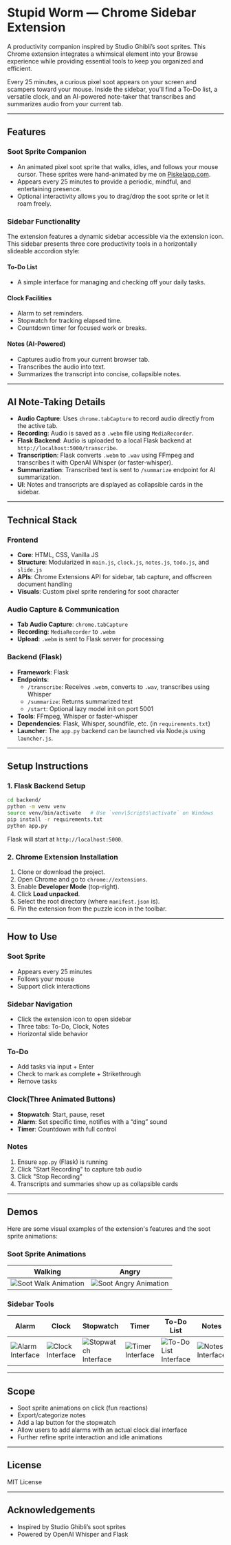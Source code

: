 # Stupid Worm — Chrome Sidebar Extension

A productivity companion inspired by Studio Ghibli’s soot sprites. This Chrome extension integrates a whimsical element into your Browse experience while providing essential tools to keep you organized and efficient.

Every 25 minutes, a curious pixel soot appears on your screen and scampers toward your mouse. Inside the sidebar, you’ll find a To-Do list, a versatile clock, and an AI-powered note-taker that transcribes and summarizes audio from your current tab.

---

## Features

### Soot Sprite Companion

- An animated pixel soot sprite that walks, idles, and follows your mouse cursor. These sprites were hand-animated by me on [Piskelapp.com](https://www.piskelapp.com/).
- Appears every 25 minutes to provide a periodic, mindful, and entertaining presence.
- Optional interactivity allows you to drag/drop the soot sprite or let it roam freely.

### Sidebar Functionality

The extension features a dynamic sidebar accessible via the extension icon. This sidebar presents three core productivity tools in a horizontally slideable accordion style:

#### To-Do List

- A simple interface for managing and checking off your daily tasks.

#### Clock Facilities

- Alarm to set reminders.
- Stopwatch for tracking elapsed time.
- Countdown timer for focused work or breaks.

#### Notes (AI-Powered)

- Captures audio from your current browser tab.
- Transcribes the audio into text.
- Summarizes the transcript into concise, collapsible notes.

---

## AI Note-Taking Details

- **Audio Capture**: Uses `chrome.tabCapture` to record audio directly from the active tab.
- **Recording**: Audio is saved as a `.webm` file using `MediaRecorder`.
- **Flask Backend**: Audio is uploaded to a local Flask backend at `http://localhost:5000/transcribe`.
- **Transcription**: Flask converts `.webm` to `.wav` using FFmpeg and transcribes it with OpenAI Whisper (or faster-whisper).
- **Summarization**: Transcribed text is sent to `/summarize` endpoint for AI summarization.
- **UI**: Notes and transcripts are displayed as collapsible cards in the sidebar.

---

## Technical Stack

### Frontend

- **Core**: HTML, CSS, Vanilla JS
- **Structure**: Modularized in `main.js`, `clock.js`, `notes.js`, `todo.js`, and `slide.js`
- **APIs**: Chrome Extensions API for sidebar, tab capture, and offscreen document handling
- **Visuals**: Custom pixel sprite rendering for soot character

### Audio Capture & Communication

- **Tab Audio Capture**: `chrome.tabCapture`
- **Recording**: `MediaRecorder` to `.webm`
- **Upload**: `.webm` is sent to Flask server for processing

### Backend (Flask)

- **Framework**: Flask
- **Endpoints**:
  - `/transcribe`: Receives `.webm`, converts to `.wav`, transcribes using Whisper
  - `/summarize`: Returns summarized text
  - `/start`: Optional lazy model init on port 5001
- **Tools**: FFmpeg, Whisper or faster-whisper
- **Dependencies**: Flask, Whisper, soundfile, etc. (in `requirements.txt`)
- **Launcher**: The `app.py` backend can be launched via Node.js using `launcher.js`.

---

## Setup Instructions

### 1. Flask Backend Setup

```bash
cd backend/
python -m venv venv
source venv/bin/activate   # Use `venv\Scripts\activate` on Windows
pip install -r requirements.txt
python app.py
```
Flask will start at `http://localhost:5000`.

### 2. Chrome Extension Installation

1. Clone or download the project.
2. Open Chrome and go to `chrome://extensions`.
3. Enable **Developer Mode** (top-right).
4. Click **Load unpacked**.
5. Select the root directory (where `manifest.json` is).
6. Pin the extension from the puzzle icon in the toolbar.

---

## How to Use

### Soot Sprite

- Appears every 25 minutes
- Follows your mouse
- Support click interactions 

### Sidebar Navigation

- Click the extension icon to open sidebar
- Three tabs: To-Do, Clock, Notes
- Horizontal slide behavior

### To-Do

- Add tasks via input + Enter
- Check to mark as complete + Strikethrough
- Remove tasks 

### Clock(Three Animated Buttons)

- **Stopwatch**: Start, pause, reset
- **Alarm**: Set specific time, notifies with a “ding” sound
- **Timer**: Countdown with full control

### Notes

1. Ensure `app.py` (Flask) is running
2. Click "Start Recording" to capture tab audio
3. Click "Stop Recording"
4. Transcripts and summaries show up as collapsible cards

---
## Demos

Here are some visual examples of the extension's features and the soot sprite animations:

### Soot Sprite Animations
| Walking | Angry |
|---|---|
| ![Soot Walk Animation](assets/soot/sootwalk.png) | ![Soot Angry Animation](assets/soot/sootangry.png) |

### Sidebar Tools
| Alarm | Clock | Stopwatch | Timer | To-Do List | Notes |
|---|---|---|---|---|---|
| ![Alarm Interface](assets/demo/alarm.png) | ![Clock Interface](assets/demo/clock.png) | ![Stopwatch Interface](assets/demo/stopwatch.png) | ![Timer Interface](assets/demo/timer.png) | ![To-Do List Interface](assets/demo/todo.png) | ![Notes Interface](assets/demo/notes.png) |
---

## Scope

- Soot sprite animations on click (fun reactions)
- Export/categorize notes
- Add a lap button for the stopwatch
- Allow users to add alarms with an actual clock dial interface
- Further refine sprite interaction and idle animations

---

## License

MIT License

---

## Acknowledgements

- Inspired by Studio Ghibli’s soot sprites
- Powered by OpenAI Whisper and Flask


